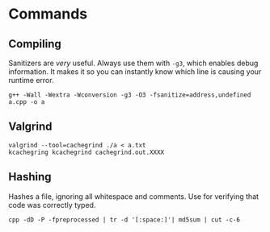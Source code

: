 # Commands

## Compiling

Sanitizers are _very_ useful. Always use them with `-g3`, which enables debug information.
It makes it so you can instantly know which line is causing your runtime error.

```console
g++ -Wall -Wextra -Wconversion -g3 -O3 -fsanitize=address,undefined a.cpp -o a
```

## Valgrind

```console
valgrind --tool=cachegrind ./a < a.txt
kcachegring kcachegrind cachegrind.out.XXXX
```

## Hashing

Hashes a file, ignoring all whitespace and comments.
Use for verifying that code was correctly typed.

```console
cpp -dD -P -fpreprocessed | tr -d '[:space:]'| md5sum | cut -c-6
```
